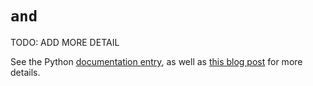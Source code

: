 # `and`

TODO: ADD MORE DETAIL

See the Python [documentation entry][keyword-and-docs], as well as [this blog post][keyword-and-etymology] for more details.

[keyword-and-docs]: https://docs.python.org/3/library/stdtypes.html#boolean-operations-and-or-not
[keyword-and-etymology]: https://yawpitchroll.com/posts/the-35-words-you-need-to-python/#and
